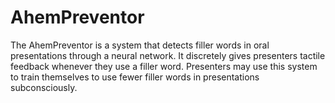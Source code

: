 # AhemPreventor
The AhemPreventor is a system that detects filler words in oral presentations through a neural network. It discretely gives presenters tactile feedback whenever they use a filler word. Presenters may use this system to train themselves to use fewer filler words in presentations subconsciously.
